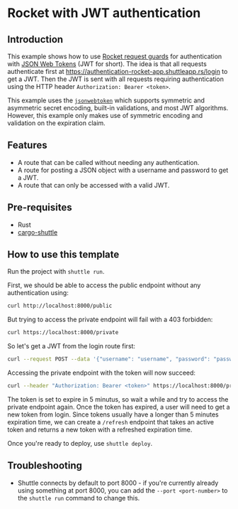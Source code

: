 # Rocket with JWT authentication

## Introduction

This example shows how to use [Rocket request guards](https://rocket.rs/v0.5-rc/guide/requests/#request-guards) for authentication with [JSON Web Tokens](https://jwt.io/) (JWT for short).
The idea is that all requests authenticate first at <https://authentication-rocket-app.shuttleapp.rs/login> to get a JWT.
Then the JWT is sent with all requests requiring authentication using the HTTP header `Authorization: Bearer <token>`.

This example uses the [`jsonwebtoken`](https://github.com/Keats/jsonwebtoken) which supports symmetric and asymmetric secret encoding, built-in validations, and most JWT algorithms.
However, this example only makes use of symmetric encoding and validation on the expiration claim.

## Features

- A route that can be called without needing any authentication.
- A route for posting a JSON object with a username and password to get a JWT.
- A route that can only be accessed with a valid JWT.

## Pre-requisites

- Rust
- [cargo-shuttle](https://www.shuttle.dev)

## How to use this template

Run the project with `shuttle run`.

First, we should be able to access the public endpoint without any authentication using:

```sh
curl http://localhost:8000/public
```

But trying to access the private endpoint will fail with a 403 forbidden:

```sh
curl https://localhost:8000/private
```

So let's get a JWT from the login route first:

```sh
curl --request POST --data '{"username": "username", "password": "password"}' https://localhost:8000/login
```

Accessing the private endpoint with the token will now succeed:

```sh
curl --header "Authorization: Bearer <token>" https://localhost:8000/private
```

The token is set to expire in 5 minutus, so wait a while and try to access the private endpoint again. Once the token has expired, a user will need to get a new token from login.
Since tokens usually have a longer than 5 minutes expiration time, we can create a `/refresh` endpoint that takes an active token and returns a new token with a refreshed expiration time.

Once you're ready to deploy, use `shuttle deploy`.

## Troubleshooting
- Shuttle connects by default to port 8000 - if you're currently already using something at port 8000, you can add
  the `--port <port-number>` to the `shuttle run` command to change this.
